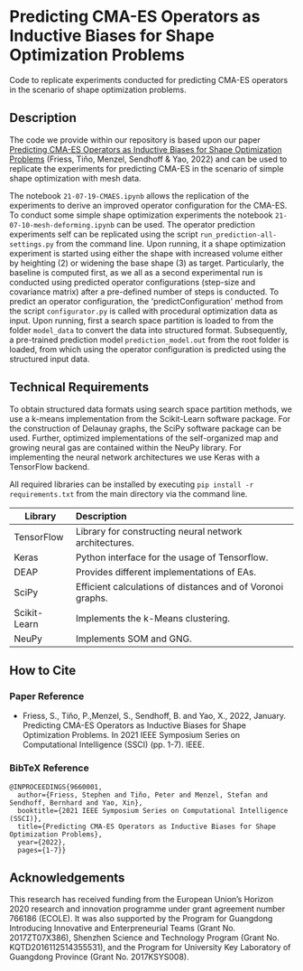 # Predicting CMA-ES Operators as Inductive Biases for Shape Optimization Problems

Code to replicate experiments conducted for predicting CMA-ES operators in the scenario of shape optimization problems.

## Description

The code we provide within our repository is based upon our paper [Predicting CMA-ES Operators as Inductive Biases for Shape Optimization Problems](https://ieeexplore.ieee.org/document/9660001/) (Friess, Tiňo, Menzel, Sendhoff & Yao, 2022) and can be used to replicate the experiments for predicting CMA-ES in the scenario of simple shape optimization with mesh data. 

The notebook `21-07-19-CMAES.ipynb` allows the replication of the experiments to derive an improved operator configuration for the CMA-ES. To conduct some simple shape optimization experiments the notebook `21-07-10-mesh-deforming.ipynb` can be used. The operator prediction experiments self can be replicated using the script `run_prediction-all-settings.py` from the command line.  Upon running, it a shape optimization experiment is started using either the shape with increased volume either by heighting (2) or widening the base shape (3) as target. Particularly, the baseline is computed first, as we all as a second experimental run is conducted using predicted operator configurations (step-size and covariance matrix) after a pre-defined number of steps is conducted. To predict an operator configuration, the 'predictConfiguration' method from the script `configurator.py` is called with procedural optimization data as input. Upon running, first a search space partition is loaded to from the folder `model_data` to convert the data into structured format. Subsequently, a pre-trained prediction model  `prediction_model.out` from the root folder is loaded,  from which using the operator configuration is predicted using the structured input data.

## Technical Requirements

To obtain structured data formats using search space partition methods, we use a k-means implementation from the Scikit-Learn software package. For the construction of Delaunay graphs, the SciPy software package can be used. Further, optimized implementations of the self-organized map and growing neural gas are contained within the NeuPy library. For implementing the neural network architectures we use Keras with a TensorFlow backend.  

All required libraries can be installed by executing `pip install -r requirements.txt` from the main directory via the command line. 


| Library       | Description |
| ------------- |:-------------|
| TensorFlow  | Library for constructing neural network architectures. |
| Keras  | Python interface for the usage of Tensorflow.   |
| DEAP        | Provides different implementations of EAs. |
| SciPy    | Efficient calculations of distances and of Voronoi graphs.  |
| Scikit-Learn       | Implements the k-Means clustering.  |
| NeuPy       | Implements SOM and GNG. |

## How to Cite

### Paper Reference
* Friess, S., Tiňo, P.,Menzel, S., Sendhoff, B. and Yao, X., 2022, January. Predicting CMA-ES Operators as Inductive Biases for Shape Optimization Problems. In 2021 IEEE Symposium Series on Computational Intelligence (SSCI) (pp. 1-7). IEEE.

### BibTeX Reference
```
@INPROCEEDINGS{9660001,
  author={Friess, Stephen and Tiňo, Peter and Menzel, Stefan and Sendhoff, Bernhard and Yao, Xin},
  booktitle={2021 IEEE Symposium Series on Computational Intelligence (SSCI)}, 
  title={Predicting CMA-ES Operators as Inductive Biases for Shape Optimization Problems}, 
  year={2022},
  pages={1-7}}
```

## Acknowledgements

This research has received funding from the European Union’s Horizon 2020 research and innovation programme under grant agreement number 766186 (ECOLE). It was also supported by the Program for Guangdong Introducing Innovative and Enterpreneurial Teams (Grant No. 2017ZT07X386), Shenzhen Science and Technology Program (Grant No. KQTD2016112514355531), and the Program for University Key Laboratory of Guangdong Province (Grant No. 2017KSYS008).
